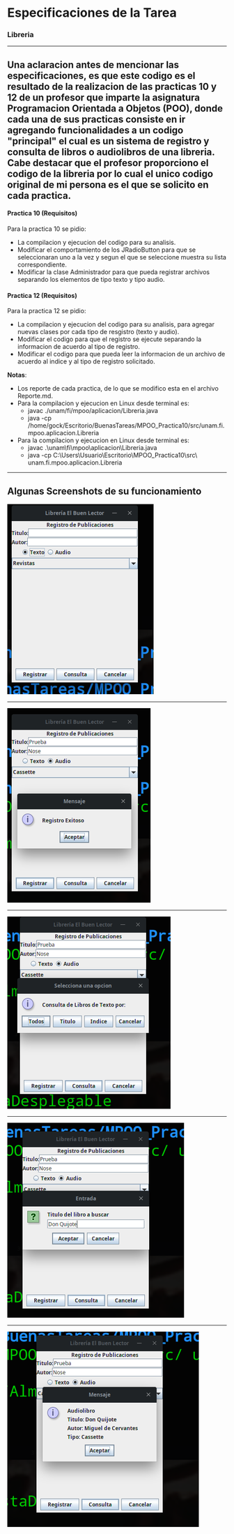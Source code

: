 # Especificaciones de la Tarea
### Libreria
---
Una aclaracion antes de mencionar las especificaciones, es que este codigo es el resultado de la realizacion de las practicas 10 y 12 de un profesor que imparte la asignatura Programacion Orientada a Objetos (POO), donde cada una de sus practicas consiste en ir agregando funcionalidades a un codigo "principal" el cual es un sistema de registro y consulta de libros o audiolibros de una libreria.
**Cabe destacar que el profesor proporciono el codigo de la libreria por lo cual el unico codigo original de mi persona es el que se solicito en cada practica.**
---
#### Practica 10 (Requisitos)
Para la practica 10 se pidio:

- La compilacion y ejecucion del codigo para su analisis.
- Modificar el comportamiento de los JRadioButton para que se seleccionaran uno a la vez y segun el que se seleccione muestra su lista correspondiente.
- Modificar la clase Administrador para que pueda registrar archivos separando los elementos de tipo texto y tipo audio. 

#### Practica 12 (Requisitos)
Para la practica 12 se pidio:

- La compilacion y ejecucion del codigo para su analisis, para agregar nuevas clases por cada tipo de resgistro (texto y audio).
- Modificar el codigo para que el registro se ejecute separando la informacion de acuerdo al tipo de registro.
- Modificar el codigo para que pueda leer la informacion de un archivo de acuerdo al indice y al tipo de registro solicitado.

**Notas**:

- Los reporte de cada practica, de lo que se modifico esta en el archivo Reporte.md.
- Para la compilacion y ejecucion en Linux desde terminal es:
    + javac ./unam/fi/mpoo/aplicacion/Libreria.java 
    + java -cp /home/gock/Escritorio/BuenasTareas/MPOO_Practica10/src/unam.fi.mpoo.aplicacion.Libreria
- Para la compilacion y ejecucion en Linux desde terminal es:
    + javac .\unam\fi\mpoo\aplicacion\Libreria.java
    + java -cp C:\Users\Usuario\Escritorio\MPOO_Practica10\src\ unam.fi.mpoo.aplicacion.Libreria
---
## Algunas Screenshots de su funcionamiento
![S3](Screenshots/3.png)

---
![S4](Screenshots/4.png)

---
![S6](Screenshots/6.png)

---
![S8](Screenshots/8.png)

---
![S9](Screenshots/9.png)